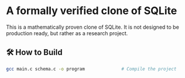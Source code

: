# A formally verified clone of SQLite
This is a mathematically proven clone of SQLite. It is not designed to be production ready, but rather as a research project.

## 🛠 How to Build

```sh
gcc main.c schema.c -o program              # Compile the project
